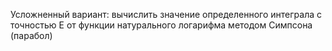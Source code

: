 Усложненный вариант: вычислить значение определенного интеграла с точностью E от функции натурального логарифма методом Симпсона (парабол)
